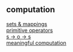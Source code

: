## computation

[sets & mappings](https://github.com/colevanderswands/sets-and-mappings)   
[primitive operators](https://github.com/colevanderswands/primitive-operators)  
[s -> o -> s](https://github.com/colevanderswands/state-operation-state)   
[meaningful computation](https://github.com/colevanderswands/meaningful-computation)    
